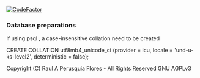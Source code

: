 
[![CodeFactor](https://www.codefactor.io/repository/github/inikoo/aiku-io/badge)](https://www.codefactor.io/repository/github/inikoo/aiku-io)

### Database preparations

If using psql , a case-insensitive collation need to be created

CREATE COLLATION utf8mb4_unicode_ci (provider = icu, locale = 'und-u-ks-level2', deterministic = false);


Copyright (C) Raul A Perusquia Flores - All Rights Reserved GNU AGPLv3

